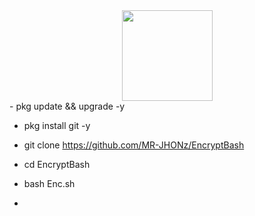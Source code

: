 <center>
  <img height="145px"src="https://i.ibb.co/mG0P9qK/1711203268-picsay.png"></img>
</center>
- pkg update && upgrade -y

- pkg install git -y

- git clone https://github.com/MR-JHONz/EncryptBash

- cd EncryptBash

- bash Enc.sh

- 
